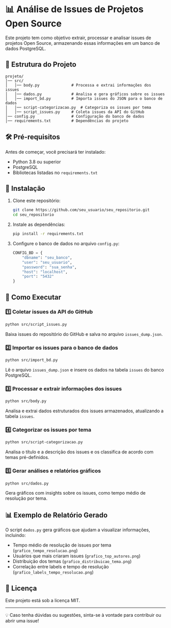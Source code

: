 # 📊 Análise de Issues de Projetos Open Source

Este projeto tem como objetivo extrair, processar e analisar issues de projetos Open Source, armazenando essas informações em um banco de dados PostgreSQL.

## 📁 Estrutura do Projeto

```
projeto/
│── src/
│   │── body.py              # Processa e extrai informações dos issues
│   │── dados.py             # Analisa e gera gráficos sobre os issues
│   │── import_bd.py         # Importa issues do JSON para o banco de dados
│   │── script-categorizacao.py  # Categoriza os issues por tema
│   │── script_issues.py     # Coleta issues da API do GitHub
│── config.py                # Configuração do banco de dados
│── requirements.txt         # Dependências do projeto
```

## 🛠️ Pré-requisitos

Antes de começar, você precisará ter instalado:
- Python 3.8 ou superior
- PostgreSQL
- Bibliotecas listadas no `requirements.txt`

## 🚀 Instalação

1. Clone este repositório:
   ```sh
   git clone https://github.com/seu_usuario/seu_repositorio.git
   cd seu_repositorio
   ```

2. Instale as dependências:
   ```sh
   pip install -r requirements.txt
   ```

3. Configure o banco de dados no arquivo `config.py`:
   ```python
   CONFIG_BD = {
       "dbname": "seu_banco",
       "user": "seu_usuario",
       "password": "sua_senha",
       "host": "localhost",
       "port": "5432"
   }
   ```

## 📌 Como Executar

### 1️⃣ Coletar issues da API do GitHub
```sh
python src/script_issues.py
```
Baixa issues do repositório do GitHub e salva no arquivo `issues_dump.json`.

### 2️⃣ Importar os issues para o banco de dados
```sh
python src/import_bd.py
```
Lê o arquivo `issues_dump.json` e insere os dados na tabela `issues` do banco PostgreSQL.

### 3️⃣ Processar e extrair informações dos issues
```sh
python src/body.py
```
Analisa e extrai dados estruturados dos issues armazenados, atualizando a tabela `issues`.

### 4️⃣ Categorizar os issues por tema
```sh
python src/script-categorizacao.py
```
Analisa o título e a descrição dos issues e os classifica de acordo com temas pré-definidos.

### 5️⃣ Gerar análises e relatórios gráficos
```sh
python src/dados.py
```
Gera gráficos com insights sobre os issues, como tempo médio de resolução por tema.

## 📊 Exemplo de Relatório Gerado

O script `dados.py` gera gráficos que ajudam a visualizar informações, incluindo:
- Tempo médio de resolução de issues por tema (`grafico_tempo_resolucao.png`)
- Usuários que mais criaram issues (`grafico_top_autores.png`)
- Distribuição dos temas (`grafico_distribuicao_tema.png`)
- Correlação entre labels e tempo de resolução (`grafico_labels_tempo_resolucao.png`)

## 📝 Licença

Este projeto está sob a licença MIT.

---

💡 Caso tenha dúvidas ou sugestões, sinta-se à vontade para contribuir ou abrir uma issue!

